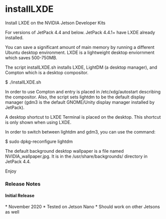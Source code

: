 # installLXDE
Install LXDE on the NVIDIA Jetson Developer Kits

For versions of JetPack 4.4 and below. JetPack 4.4.1+ have LXDE already installed.

You can save a significant amount of main memory by running a different Ubuntu desktop environment.
LXDE is a lightweight desktop enviornment which saves 500-750MB.

The script installLXDE.sh installs LXDE, LightDM (a desktop manager), and Compton which is a desktop compositor.

$ ./installLXDE.sh

In order to use Compton and entry is placed in /etc/xdg/autostart describing the compositor. Also, the script sets lightdm to be the default display manager (gdm3 is the default GNOME/Unity display manager installed by JetPack).

A desktop shortcut to LXDE Terminal is placed on the desktop. This shortcut is only shown when using LXDE.

In order to switch between lightdm and gdm3, you can use the command:

$ sudo dpkg-reconfigure lightdm

The default background desktop wallpaper is a file named NVIDIA_wallpaper.jpg. It is in the /usr/share/backgrounds/ directory in JetPack 4.4.

Enjoy

<h3>Release Notes</h3>

<h4>Initial Release</h4>
* November 2020
* Tested on Jetson Nano
* Should work on other Jetsons as well

